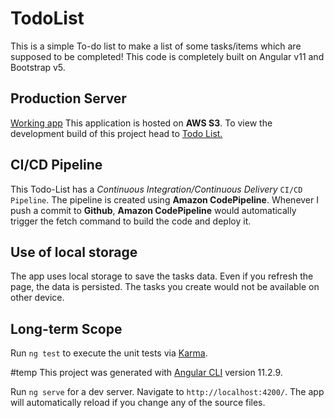 # TodoList

This is a simple To-do list to make a list of some tasks/items which are supposed to be completed! This code is completely built on Angular v11 and Bootstrap v5.

## Production Server
[Working app](https://github.com/vaibhavpotdar911/todo-list/blob/master/working-app.png)
This application is hosted on **AWS S3**. To view the development build of this project head to [Todo List.](http://vaibhav-todolist.s3-website.ap-south-1.amazonaws.com)

## CI/CD Pipeline

This Todo-List has a *Continuous Integration/Continuous Delivery* `CI/CD Pipeline`. The pipeline is created using **Amazon CodePipeline**. Whenever I push a commit to **Github**, **Amazon CodePipeline** would automatically trigger the fetch command to build the code and deploy it. 

## Use of local storage

The app uses local storage to save the tasks data. Even if you refresh the page, the data is persisted. The tasks you create would not be available on other device.

## Long-term Scope

Run `ng test` to execute the unit tests via [Karma](https://karma-runner.github.io).




#temp
This project was generated with [Angular CLI](https://github.com/angular/angular-cli) version 11.2.9.


Run `ng serve` for a dev server. Navigate to `http://localhost:4200/`. The app will automatically reload if you change any of the source files.